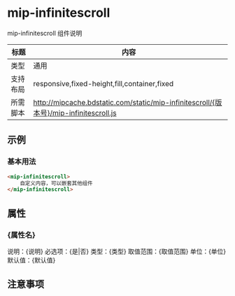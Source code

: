 # mip-infinitescroll

mip-infinitescroll 组件说明

标题|内容
----|----
类型|通用
支持布局|responsive,fixed-height,fill,container,fixed
所需脚本|http://mipcache.bdstatic.com/static/mip-infinitescroll/{版本号}/mip-infinitescroll.js

## 示例

### 基本用法
```html
<mip-infinitescroll>
    自定义内容，可以嵌套其他组件
</mip-infinitescroll>
```

## 属性

### {属性名}

说明：{说明}
必选项：{是|否}
类型：{类型}
取值范围：{取值范围}
单位：{单位}
默认值：{默认值}

## 注意事项

